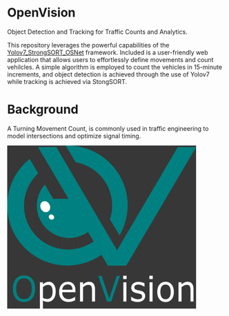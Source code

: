 # OpenVision
Object Detection and Tracking for Traffic Counts and Analytics.

This repository leverages the powerful capabilities of the [Yolov7_StrongSORT_OSNet](https://github.com/mikel-brostrom/Yolov7_StrongSORT_OSNet) framework. Included is a user-friendly web application that allows users to effortlessly define movements and count vehilcles. A simple algorithm is employed to count the vehicles in 15-minute increments, and object detection is achieved through the use of Yolov7 while tracking is achieved via StongSORT. 

# Background
A Turning Movement Count, is commonly used in traffic engineering to model intersections and optimize signal timing.

![OpenVision](https://github.com/joshkuminski/OpenVision/blob/main/OpenVisionB.png?raw=true)
